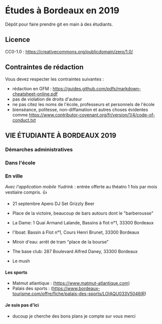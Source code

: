 # Études à Bordeaux en 2019

Dépôt pour faire prendre git en main à des étudiants.

## Licence

CC0-1.0 : https://creativecommons.org/publicdomain/zero/1.0/

## Contraintes de rédaction

Vous devez respecter les contraintes suivantes :

* rédaction en GFM : https://guides.github.com/pdfs/markdown-cheatsheet-online.pdf
* pas de violation de droits d'auteur
* ne pas citez les noms de l'école, professeurs et personnels de l'école
* bienséance, politesse, non-diffamation et autres choses évidentes comme https://www.contributor-covenant.org/fr/version/1/4/code-of-conduct.txt

## VIE ÉTUDIANTE À BORDEAUX 2019

### Démarches administratives

### Dans l'école

### En ville

*Avec l'application mobile Yudrink* :
entrée offerte au théatro 1 fois par mois vestiaire compris. :+1:

* 21 septembre Apero DJ Set Grizzly Beer 


* Place de la victoire, beaucoup de bars autours dont le "barberousse"
* La Dame: 1 Quai Armand Lalande, Bassins à flot n°1, 33300 Bordeaux
* l'Iboat: Bassin à Flot n°1, Cours Henri Brunet, 33300 Bordeaux
* Miroir d'eau: arrêt de tram "place de la bourse"
* The base club: 287 Boulevard Alfred Daney, 33300 Bordeaux
* Le mush

#### Les sports 

* Matmut atlantique : (https://www.matmut-atlantique.com)
* Palais des sports : (https://www.bordeaux-tourisme.com/offre/fiche/palais-des-sports/LOIAQU033V5046IR)


#### Je suis pas d'ici
* ducoup je cherche des bons plans je compte sur vous merci


